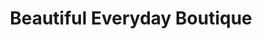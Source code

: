 ---
title: "Beautiful Everyday Boutique"
url: /redwood-city/beautiful-everyday-boutique/
shop: Kleidung
---